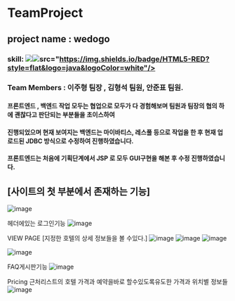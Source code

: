 # TeamProject

## project name : wedogo

### skill: <img src="https://img.shields.io/badge/Java-green?style=flat&logo=java&logoColor=white"/><img src="https://img.shields.io/badge/spring boot-skyblue?style=flat&logo=java&logoColor=white"/>src="https://img.shields.io/badge/HTML5-RED?style=flat&logo=java&logoColor=white"/>   



### Team Members : 이주형 팀장 , 김형석 팀원, 안준표 팀원.

#### 프론트엔드 , 백엔드 작업 모두는 협업으로 모두가 다 경험해보며 팀원과 팀장의 협의 하에 괜찮다고 판단되는 부분들을 초이스하여 
#### 진행되었으며 현재 보여지는 백엔드는 마이바티스, 레스풀 등으로 작업을 한 후 현재 업로드된 JDBC 방식으로 수정하여 진행하였습니다.
#### 프론트엔드는 처음에 기획단계에서 JSP 로 모두 GUI구현을 해본 후 수정 진행하였습니다.




## [사이트의 첫 부분에서 존재하는 기능]
![image](https://user-images.githubusercontent.com/114595102/229290904-9ad0922e-9408-4e48-93ad-7d943b5c069b.png)

 헤더에있는 로그인기능
![image](https://user-images.githubusercontent.com/114595102/229292589-31b748f8-8ef6-4c7b-8dff-078bf1e0ad8c.png)




VIEW PAGE [지정한 호텔의 상세 정보들을 볼 수있다.]
![image](https://user-images.githubusercontent.com/114595102/229292333-9cf66a53-d88e-4f0b-be8b-38489abd12cb.png)
![image](https://user-images.githubusercontent.com/114595102/229292708-94be983e-6d7e-409c-9e2c-0f786fa3fcf1.png)
![image](https://user-images.githubusercontent.com/114595102/229292727-9c63999b-97bd-4e7e-87e5-cc4cbc3af47d.png)

![image](https://user-images.githubusercontent.com/114595102/229292828-ac1778d6-b588-49b3-8f5e-382e49af3df4.png)


FAQ게시판기능
![image](https://user-images.githubusercontent.com/114595102/229292844-ecaff761-cc96-46c6-9d3e-ca34cd276100.png)


Pricing 근처리스트의 호텔 가격과 예약을바로 할수있도록유도한 가격과 위치별 정보들
![image](https://user-images.githubusercontent.com/114595102/229293450-a4e6f4ad-acf9-4ad4-8a61-58cefffab6f9.png)

